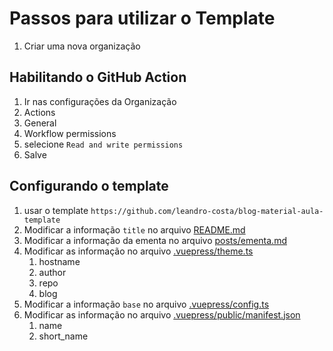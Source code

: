 # Passos para utilizar o Template

1. Criar uma nova organização

## Habilitando o GitHub Action
1. Ir nas configurações da Organização
2. Actions
3. General 
4. Workflow permissions
5. selecione `Read and write permissions`
6. Salve


## Configurando o template
1. usar o template `https://github.com/leandro-costa/blog-material-aula-template`
1. Modificar a informação `title` no arquivo [README.md](README.md)
1. Modificar a informação da ementa no arquivo [posts/ementa.md](posts/ementa.md)
1. Modificar as informação no arquivo [.vuepress/theme.ts](.vuepress/theme.ts)
   1. hostname
   1. author
   1. repo
   1. blog
1. Modificar a informação `base` no arquivo [.vuepress/config.ts](.vuepress/config.ts)
1. Modificar as informação no arquivo [.vuepress/public/manifest.json](.vuepress/public/manifest.json)
   1. name
   1. short_name
